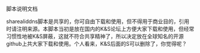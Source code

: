脚本说明文档
   
   sharealiddns脚本是共享的，你可自由下载和使用，但不得用于商业目的，引用时请注明来源。本脚本当初是放在国内的K&S论坛上方便大家下载和使用，但经常习惯性地被K&S屏蔽，这就不符合共享精神了，所以决定放在全球知名的开源github上共大家下载和使用。个人看来，K&S后面的S可以删除了，你觉得呢？


